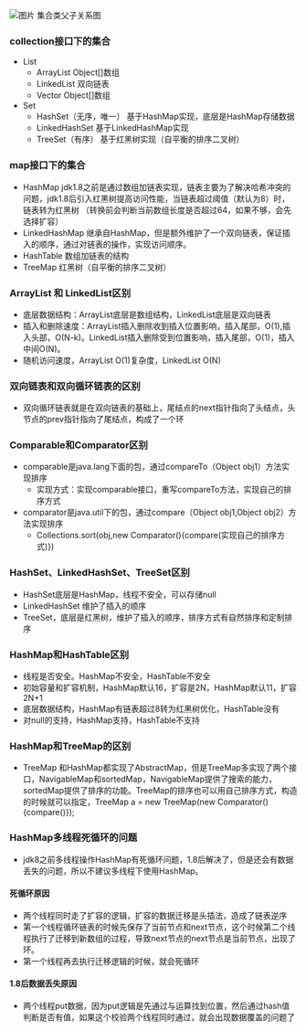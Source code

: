 ![图片](https://user-images.githubusercontent.com/55612309/109374255-dc63a700-78ee-11eb-83e6-c28c5543c43d.png) 集合类父子关系图

### collection接口下的集合
- List
   - ArrayList Object[]数组
   - LinkedList 双向链表
   - Vector Object[]数组
- Set
   - HashSet（无序，唯一） 基于HashMap实现，底层是HashMap存储数据 
   - LinkedHashSet  基于LinkedHashMap实现
   - TreeSet（有序） 基于红黑树实现（自平衡的排序二叉树）

### map接口下的集合
- HashMap jdk1.8之前是通过数组加链表实现，链表主要为了解决哈希冲突的问题，jdk1.8后引入红黑树提高访问性能，当链表超过阈值（默认为8）时，链表转为红黑树
 （转换前会判断当前数组长度是否超过64，如果不够，会先选择扩容）
- LinkedHashMap 继承自HashMap，但是额外维护了一个双向链表，保证插入的顺序，通过对链表的操作，实现访问顺序。
- HashTable 数组加链表的结构
- TreeMap 红黑树（自平衡的排序二叉树）

### ArrayList 和 LinkedList区别
- 底层数据结构：ArrayList底层是数组结构，LinkedList底层是双向链表
- 插入和删除速度：ArrayList插入删除收到插入位置影响，插入尾部，O(1),插入头部，O(N-k)。LinkedList插入删除受到位置影响，插入尾部，O(1)，插入中间O(N)。
- 随机访问速度，ArrayList O(1)复杂度，LinkedList O(N)

### 双向链表和双向循环链表的区别
- 双向循环链表就是在双向链表的基础上，尾结点的next指针指向了头结点，头节点的prev指针指向了尾结点，构成了一个环

### Comparable和Comparator区别
- comparable是java.lang下面的包，通过compareTo（Object obj1）方法实现排序
   - 实现方式：实现comparable接口，重写compareTo方法，实现自己的排序方式   
- comparator是java.util下的包，通过compare（Object obj1,Object obj2）方法实现排序
   - Collections.sort(obj,new Comparator(){compare(实现自己的排序方式)})

### HashSet、LinkedHashSet、TreeSet区别
- HashSet底层是HashMap，线程不安全，可以存储null
- LinkedHashSet 维护了插入的顺序
- TreeSet，底层是红黑树，维护了插入的顺序，排序方式有自然排序和定制排序

### HashMap和HashTable区别
- 线程是否安全。HashMap不安全，HashTable不安全
- 初始容量和扩容机制，HashMap默认16，扩容是2N，HashMap默认11，扩容2N+1
- 底层数据结构，HashMap有链表超过8转为红黑树优化，HashTable没有
- 对null的支持，HashMap支持，HashTable不支持

### HashMap和TreeMap的区别
- TreeMap 和HashMap都实现了AbstractMap，但是TreeMap多实现了两个接口，NavigableMap和sortedMap，NavigableMap提供了搜索的能力，sortedMap提供了排序的功能。TreeMap的排序也可以用自己排序方式，构造的时候就可以指定，TreeMap a = new TreeMap(new Comparator(){compare()});

### HashMap多线程死循环的问题
- jdk8之前多线程操作HashMap有死循环问题，1.8后解决了，但是还会有数据丢失的问题，所以不建议多线程下使用HashMap。
#### 死循环原因
- 两个线程同时走了扩容的逻辑，扩容的数据迁移是头插法，造成了链表逆序
- 第一个线程循环链表的时候先保存了当前节点和next节点，这个时候第二个线程执行了迁移到新数组的过程，导致next节点的next节点是当前节点，出现了环。
- 第一个线程再去执行迁移逻辑的时候，就会死循环
#### 1.8后数据丢失原因
- 两个线程put数据，因为put逻辑是先通过与运算找到位置，然后通过hash值判断是否有值，如果这个校验两个线程同时通过，就会出现数据覆盖的问题了

### 


